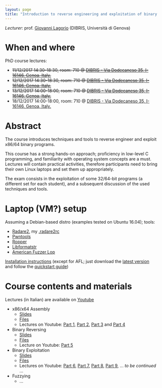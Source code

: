 ```yaml
---
layout: page
title: "Introduction to reverse engineering and exploitation of binary programs"
---
```


*Lecturer:* prof. [Giovanni Lagorio](/people/giovanni_lagorio) (DIBRIS, Università di Genova)

# When and where
PhD course lectures:
- ~~11/12/2017 14:30-18:30, room: 710 @ [DIBRIS - Via Dodecaneso 35, I-16146, Genoa, Italy.](https://www.google.it/maps/place/Via+Dodecaneso,+35,+16146+Genova+GE/@44.403165,8.9696801,17z/data=!3m1!4b1!4m5!3m4!1s0x12d3430b2216399f:0xe215417b3e571fb4!8m2!3d44.403165!4d8.9718688?hl=en)~~
- ~~12/12/2017 14:30-18:30, room: 710 @ [DIBRIS - Via Dodecaneso 35, I-16146, Genoa, Italy.](https://www.google.it/maps/place/Via+Dodecaneso,+35,+16146+Genova+GE/@44.403165,8.9696801,17z/data=!3m1!4b1!4m5!3m4!1s0x12d3430b2216399f:0xe215417b3e571fb4!8m2!3d44.403165!4d8.9718688?hl=en)~~
- ~~13/12/2017 14:00-18:00, room: 710 @ [DIBRIS - Via Dodecaneso 35, I-16146, Genoa, Italy.](https://www.google.it/maps/place/Via+Dodecaneso,+35,+16146+Genova+GE/@44.403165,8.9696801,17z/data=!3m1!4b1!4m5!3m4!1s0x12d3430b2216399f:0xe215417b3e571fb4!8m2!3d44.403165!4d8.9718688?hl=en)~~
- 18/12/2017 14:00-18:00, room: 710 @ [DIBRIS - Via Dodecaneso 35, I-16146, Genoa, Italy.](https://www.google.it/maps/place/Via+Dodecaneso,+35,+16146+Genova+GE/@44.403165,8.9696801,17z/data=!3m1!4b1!4m5!3m4!1s0x12d3430b2216399f:0xe215417b3e571fb4!8m2!3d44.403165!4d8.9718688?hl=en)

# Abstract
The course introduces techniques and tools to reverse engineer and exploit x86/64 binary programs.

This course has a strong hands-on approach; proficiency in low-level C programming, and familiarity with operating system concepts are a must.
Lectures will contain practical activities, therefore participants need to bring their own Linux laptops and set them up appropriately.

The exam consists in the exploitation of some 32/64-bit programs (a different set for each student), and a subsequent discussion of the used techniques and tools.

# Laptop (VM?) setup
Assuming a Debian-based distro (examples tested on Ubuntu 16.04); tools:
* [Radare2](http://www.radare.org/r/), my [.radare2rc](https://ghostbin.com/paste/xywks)
* [Pwntools](https://github.com/Gallopsled/pwntools#readme)
* [Ropper](https://github.com/sashs/Ropper)
* [Libformatstr](https://github.com/hellman/libformatstr)
* [American Fuzzer Lop](http://lcamtuf.coredump.cx/afl/)

[Installation instructions](https://ghostbin.com/paste/ayf9g) (except for AFL; just download the [latest version](http://lcamtuf.coredump.cx/afl/releases/afl-latest.tgz) and follow the [quickstart guide](http://lcamtuf.coredump.cx/afl/QuickStartGuide.txt))

# Course contents and materials
Lectures (in Italian) are available on [Youtube](https://www.youtube.com/playlist?list=PLR11TQ3H_K1uRaoCvgdoldzLmksw9D06B)
* x86/x64 Assembly
  * [Slides](https://bart.disi.unige.it/zxgio/phd-course-2017/x86intro_slides.pdf)
  * [Files](https://bart.disi.unige.it/zxgio/phd-course-2017/x86intro_files.tgz)
  * Lectures on Youtube: [Part 1](https://www.youtube.com/watch?v=cZPPF4z21A8), [Part 2](https://www.youtube.com/watch?v=ffrtzZ0QwVM), [Part 3](https://www.youtube.com/watch?v=N2VNq-cWHPU) and [Part 4](https://www.youtube.com/watch?v=zwUYxLYJWhQ)
* Binary Reversing
  * [Slides](https://bart.disi.unige.it/zxgio/phd-course-2017/reversing_slides.pdf)
  * [Files](https://bart.disi.unige.it/zxgio/phd-course-2017/reversing_files.tgz)
  * Lecture on Youtube: [Part 5](https://www.youtube.com/watch?v=u6GEM5R5u9E)
* Binary Exploitation
  * [Slides](https://bart.disi.unige.it/zxgio/phd-course-2017/exploitation_slides.pdf)
  * [Files](https://bart.disi.unige.it/zxgio/phd-course-2017/exploitation_files.tgz)
  * Lectures on Youtube: [Part 6](https://www.youtube.com/watch?v=DhE9e-pVQ-o), [Part 7](https://www.youtube.com/watch?v=8gkr0i6JZtY), [Part 8](https://www.youtube.com/watch?v=SwYPRXW9u3Q), [Part 9](https://www.youtube.com/watch?v=IICGJfqg_Jc), ... *to be continued* ...
* Fuzzying
  * ...

